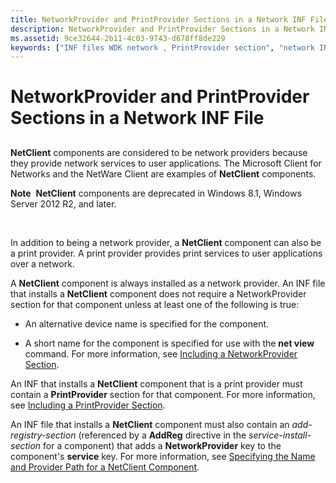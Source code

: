 ```yaml
---
title: NetworkProvider and PrintProvider Sections in a Network INF File
description: NetworkProvider and PrintProvider Sections in a Network INF File
ms.assetid: 9ce32644-2b11-4c03-9743-d678ff8de229
keywords: ["INF files WDK network , PrintProvider section", "network INF files WDK , PrintProvider section", "INF files WDK network , NetworkProvider section", "network INF files WDK , NetworkProvider section", "PrintProvider section WDK networking", "NetworkProvider section WDK networking"]
---
```


# NetworkProvider and PrintProvider Sections in a Network INF File


## <a href="" id="ddk-networkprovider-and-printprovider-sections-ng"></a>


**NetClient** components are considered to be network providers because they provide network services to user applications. The Microsoft Client for Networks and the NetWare Client are examples of **NetClient** components.

**Note**  **NetClient** components are deprecated in Windows 8.1, Windows Server 2012 R2, and later.

 

In addition to being a network provider, a **NetClient** component can also be a print provider. A print provider provides print services to user applications over a network.

A **NetClient** component is always installed as a network provider. An INF file that installs a **NetClient** component does not require a NetworkProvider section for that component unless at least one of the following is true:

-   An alternative device name is specified for the component.

-   A short name for the component is specified for use with the **net view** command. For more information, see [Including a NetworkProvider Section](including-a-networkprovider-section.md).

An INF that installs a **NetClient** component that is a print provider must contain a **PrintProvider** section for that component. For more information, see [Including a PrintProvider Section](including-a-printprovider-section.md).

An INF file that installs a **NetClient** component must also contain an *add-registry-section* (referenced by a **AddReg** directive in the *service-install-section* for a component) that adds a **NetworkProvider** key to the component's **service** key. For more information, see [Specifying the Name and Provider Path for a NetClient Component](specifying-the-name-and-provider-path-for-a-netclient-component.md).

 

 






